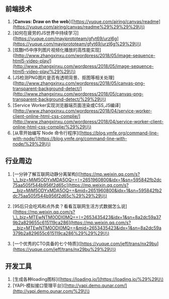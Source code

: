## 前端技术

1. \[**Canvas: Draw on the web**\]\([https://yuque.com/airing/canvas/readme](https://yuque.com/airing/canvas/readme%29%29%29%29\)\) 
2. \[如何在疲劳的JS世界中持续学习\]\([https://yuque.com/mayiprototeam/gfyt69/urzl6g](https://yuque.com/mayiprototeam/gfyt69/urzl6g%29%29\)\) 
3. \[炫酷H5中序列图片视频化播放的高性能实现\]\([http://www.zhangxinxu.com/wordpress/2018/05/image-sequence-html5-video-play/](http://www.zhangxinxu.com/wordpress/2018/05/image-sequence-html5-video-play/%29%29\)\) 
4. \[JS检测PNG图片是否有透明背景、抠图等相关处理\]\([http://www.zhangxinxu.com/wordpress/2018/05/canvas-png-transparent-background-detect/](http://www.zhangxinxu.com/wordpress/2018/05/canvas-png-transparent-background-detect/%29%29\)\) 
5. \[Service Worker实现浏览器端页面渲染或CSS,JS编译\]\([http://www.zhangxinxu.com/wordpress/2018/04/service-worker-client-online-html-css-complie/](http://www.zhangxinxu.com/wordpress/2018/04/service-worker-client-online-html-css-complie/%29%29\)\) 
6. \[从零开始编写 Node 命令行程序\]\([https://blog.ymfe.org/command-line-with-node/](https://blog.ymfe.org/command-line-with-node/%29%29\)\) 

## 行业周边

1. \[一分钟了解互联网动静分离架构\]\([https://mp.weixin.qq.com/s?\_\_biz=MjM5ODYxMDA5OQ==∣=2651960800&idx=1&sn=595842fb2dc75aa505f544b956f2d65c](https://mp.weixin.qq.com/s?__biz=MjM5ODYxMDA5OQ==&mid=2651960800&idx=1&sn=595842fb2dc75aa505f544b956f2d65c%29%29%29\)\) 

2. \[95后只会吃鸡和点外卖？看看互联网生活方式数据怎么说\]\([https://mp.weixin.qq.com/s?\_\_biz=MTEwNTM0ODI0MQ==∣=2653435423&idx=1&sn=8a2dc59a379b2a829655c615119ca286](https://mp.weixin.qq.com/s?__biz=MTEwNTM0ODI0MQ==&mid=2653435423&idx=1&sn=8a2dc59a379b2a829655c615119ca286%29%29%29\)\) 

3. \[一个优秀的CTO具备的七个特质\]\([https://yuque.com/jeff/trans/nx29bu](https://yuque.com/jeff/trans/nx29bu%29%29\)\) 

## 开发工具

1. \[生成各种loading图标\]\([https://loading.io/](https://loading.io/%29%29\)\) 
2. \[YAPI-模拟接口管理平台\]\([http://yapi.demo.qunar.com/](http://yapi.demo.qunar.com/%29\)\) 



